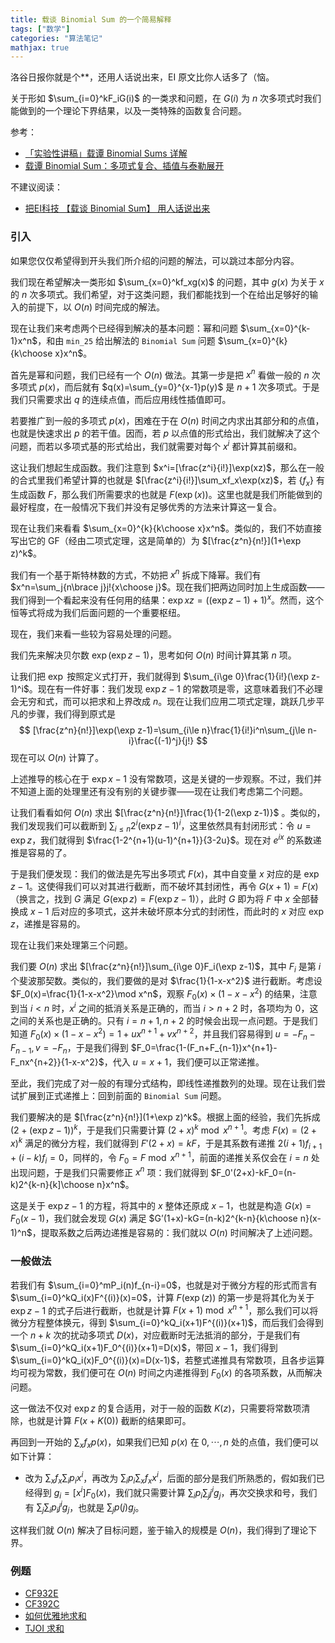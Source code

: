 ```yaml
---
title: 载谈 Binomial Sum 的一个简易解释
tags: ["数学"]
categories: "算法笔记"
mathjax: true
---
```


洛谷日报你就是个**，还用人话说出来，EI 原文比你人话多了（恼。

关于形如 $\sum_{i=0}^kF_iG(i)$ 的一类求和问题，在 $G(i)$ 为 $n$ 次多项式时我们能做到的一个理论下界结果，以及一类特殊的函数复合问题。

参考：

- [「实验性讲稿」载谭 Binomial Sums 详解](https://www.luogu.com.cn/blog/EntropyIncreaser/review-binomial-sums)
- [载谭 Binomial Sum：多项式复合、插值与泰勒展开](https://www.luogu.com.cn/blog/EntropyIncreaser/zai-tan-binomial-sum-duo-xiang-shi-fu-ge-cha-zhi-yu-tai-lei-zhan-kai)

不建议阅读：

- [把EI科技 【载谈 Binomial Sum】 用人话说出来](https://www.luogu.com.cn/blog/lmpp/post-zai-tan-binomial-sum)

<!--more-->

### 引入

如果您仅仅希望得到开头我们所介绍的问题的解法，可以跳过本部分内容。

我们现在希望解决一类形如 $\sum_{x=0}^kf_xg(x)$ 的问题，其中 $g(x)$ 为关于 $x$ 的 $n$ 次多项式。我们希望，对于这类问题，我们都能找到一个在给出足够好的输入的前提下，以 $O(n)$ 时间完成的解法。

现在让我们来考虑两个已经得到解决的基本问题：幂和问题 $\sum_{x=0}^{k-1}x^n$，和由 ```min_25``` 给出解法的 ```Binomial Sum``` 问题 $\sum_{x=0}^{k}{k\choose x}x^n$。

首先是幂和问题，我们已经有一个 $O(n)$ 做法。其第一步是把 $x^n$ 看做一般的 $n$ 次多项式 $p(x)$，而后就有 $q(x)=\sum_{y=0}^{x-1}p(y)$ 是 $n+1$ 次多项式。于是我们只需要求出 $q$ 的连续点值，而后应用线性插值即可。

若要推广到一般的多项式 $p(x)$，困难在于在 $O(n)$ 时间之内求出其部分和的点值，也就是快速求出 $p$ 的若干值。因而，若 $p$ 以点值的形式给出，我们就解决了这个问题，而若以多项式基的形式给出，我们就需要对每个 $x^i$ 都计算其前缀和。

这让我们想起生成函数。我们注意到 $x^i=[\frac{z^i}{i!}]\exp(xz)$，那么在一般的合式里我们希望计算的也就是 $[\frac{z^i}{i!}]\sum_xf_x\exp(xz)$，若 $\{f_x\}$ 有生成函数 $F$，那么我们所需要求的也就是 $F(\exp(x))$。这里也就是我们所能做到的最好程度，在一般情况下我们并没有足够优秀的方法来计算这一复合。

现在让我们来看看 $\sum_{x=0}^{k}{k\choose x}x^n$。类似的，我们不妨直接写出它的 GF（经由二项式定理，这是简单的）为 $[\frac{z^n}{n!}](1+\exp z)^k$。

我们有一个基于斯特林数的方式，不妨把 $x^n$ 拆成下降幂。我们有 $x^n=\sum_j{n\brace j}j!{x\choose j}$。现在我们把两边同时加上生成函数——我们得到一个看起来没有任何用的结果：$\exp xz=((\exp z-1)+1)^x$。然而，这个恒等式将成为我们后面问题的一个重要枢纽。

现在，我们来看一些较为容易处理的问题。

我们先来解决贝尔数 $\exp(\exp z-1)$，思考如何 $O(n)$ 时间计算其第 $n$ 项。

让我们把 $\exp$ 按照定义式打开，我们就得到 $\sum_{i\ge 0}\frac{1}{i!}(\exp z-1)^i$。现在有一件好事：我们发现 $\exp z-1$ 的常数项是零，这意味着我们不必理会无穷和式，而可以把求和上界改成 $n$。现在让我们应用二项式定理，跳跃几步平凡的步骤，我们得到原式是
$$
[\frac{z^n}{n!}]\exp(\exp z-1)=\sum_{i\le n}\frac{1}{i!}i^n\sum_{j\le n-i}\frac{(-1)^j}{j!}
$$
现在可以 $O(n)$ 计算了。

上述推导的核心在于 $\exp x-1$ 没有常数项，这是关键的一步观察。不过，我们并不知道上面的处理里还有没有别的关键步骤——现在让我们考虑第二个问题。

让我们看看如何 $O(n)$ 求出 $[\frac{z^n}{n!}]\frac{1}{1-2(\exp z-1)}$ 。类似的，我们发现我们可以截断到 $\sum_{i\le n}2^i(\exp z-1)^i$，这里依然具有封闭形式：令 $u=\exp z$，我们就得到 $\frac{1-2^{n+1}(u-1)^{n+1}}{3-2u}$。现在对 $e^{ix}$ 的系数递推是容易的了。

于是我们便发现：我们的做法是先写出多项式 $F(x)$，其中自变量 $x$ 对应的是 $\exp z-1$。这使得我们可以对其进行截断，而不破坏其封闭性，再令 $G(x+1)=F(x)$（换言之，找到 $G$ 满足 $G(\exp z)=F(\exp z-1)$），此时 $G$ 即为将 $F$ 中 $x$ 全部替换成 $x-1$ 后对应的多项式，这并未破坏原本分式的封闭性，而此时的 $x$ 对应 $\exp z$，递推是容易的。 

现在让我们来处理第三个问题。

我们要 $O(n)$ 求出 $[\frac{z^n}{n!}]\sum_{i\ge 0}F_i(\exp z-1)$，其中 $F_i$ 是第 $i$ 个斐波那契数。类似的，我们要做的是对 $\frac{1}{1-x-x^2}$ 进行截断。考虑设 $F_0(x)=\frac{1}{1-x-x^2}\mod x^n$，观察 $F_0(x)\times (1-x-x^2)$ 的结果，注意到当 $i<n$ 时，$x^i$ 之间的抵消关系是正确的，而当 $i>n+2$ 时，各项均为 $0$，这之间的关系也是正确的。只有 $i=n+1,n+2$ 的时候会出现一点问题。于是我们知道 $F_0(x)\times (1-x-x^2)=1+ux^{n+1}+vx^{n+2}$，并且我们容易得到 $u=-F_n-F_{n-1},v=-F_n$，于是我们得到 $F_0=\frac{1-(F_n+F_{n-1})x^{n+1}-F_nx^{n+2}}{1-x-x^2}$，代入 $u=x+1$，我们便可以正常递推。

至此，我们完成了对一般的有理分式结构，即线性递推数列的处理。现在让我们尝试扩展到正式递推上：回到前面的 ```Binomial Sum``` 问题。

我们要解决的是 $[\frac{z^n}{n!}](1+\exp z)^k$。根据上面的经验，我们先拆成 $(2+(\exp z-1))^k$，于是我们只需要计算 $(2+x)^k\bmod x^{n+1}$。考虑 $F(x)=(2+x)^k$ 满足的微分方程，我们就得到 $F'(2+x)=kF$，于是其系数有递推 $2(i+1)f_{i+1}+(i-k)f_i=0$，同样的，令 $F_0=F\bmod x^{n+1}$，前面的递推关系仅会在 $i=n$ 处出现问题，于是我们只需要修正 $x^n$ 项：我们就得到 $F_0'(2+x)-kF_0=(n-k)2^{k-n}{k]\choose n}x^n$。

这是关于 $\exp z-1$ 的方程，将其中的 $x$ 整体还原成 $x-1$，也就是构造 $G(x)=F_0(x-1)$，我们就会发现 $G(x)$ 满足 $G’(1+x)-kG=(n-k)2^{k-n}{k\choose n}(x-1)^n$，提取系数之后两边递推是容易的：我们就以 $O(n)$ 时间解决了上述问题。

### 一般做法

若我们有 $\sum_{i=0}^mP_i(n)f_{n-i}=0$，也就是对于微分方程的形式而言有 $\sum_{i=0}^kQ_i(x)F^{(i)}(x)=0$，计算 $F(\exp(z))$ 的第一步是将其化为关于 $\exp z-1$ 的式子后进行截断，也就是计算 $F(x+1)\bmod x^{n+1}$，那么我们可以将微分方程整体换元，得到 $\sum_{i=0}^kQ_i(x+1)F^{(i)}(x+1)$，而后我们会得到一个 $n+k$ 次的扰动多项式 $D(x)$，对应截断时无法抵消的部分，于是我们有 $\sum_{i=0}^kQ_i(x+1)F_0^{(i)}(x+1)=D(x)$，带回 $x-1$，我们得到 $\sum_{i=0}^kQ_i(x)F_0^{(i)}(x)=D(x-1)$，若整式递推具有常数项，且各步运算均可视为常数，我们便可在 $O(n)$ 时间之内递推得到 $F_0(x)$ 的各项系数，从而解决问题。

这一做法不仅对 $\exp z$ 的复合适用，对于一般的函数 $K(z)$，只需要将常数项清除，也就是计算 $F(x+K(0))$ 截断的结果即可。

再回到一开始的 $\sum_xf_xp(x)$，如果我们已知 $p(x)$ 在 $0,\cdots,n$ 处的点值，我们便可以如下计算：

- 改为 $\sum_xf_x\sum_ip_ix^i$，再改为 $\sum_ip_i\sum_xf_xx^i$，后面的部分是我们所熟悉的，假如我们已经得到 $g_i=[x^i]F_0(x)$，我们就只需要计算 $\sum_ip_i\sum_jj^ig_j$，再次交换求和号，我们有 $\sum_j\sum_ip_ij^ig_j$，也就是 $\sum_jp(j)g_j$。

这样我们就 $O(n)$ 解决了目标问题，鉴于输入的规模是 $O(n)$，我们得到了理论下界。

### 例题

- [CF932E](https://www.luogu.com.cn/problem/CF932E)
- [CF392C](https://www.luogu.com.cn/problem/CF392C)
- [如何优雅地求和](https://uoj.ac/problem/269)
- [TJOI 求和](https://loj.ac/p/2058)